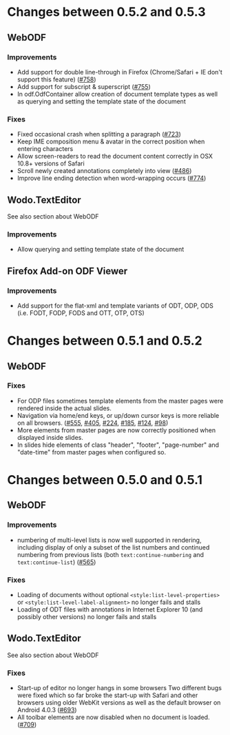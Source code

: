 # Changes between 0.5.2 and 0.5.3

## WebODF

### Improvements

* Add support for double line-through in Firefox (Chrome/Safari + IE don't support this feature) ([#758](https://github.com/kogmbh/WebODF/pull/758))
* Add support for subscript & superscript ([#755](https://github.com/kogmbh/WebODF/pull/755))
* In odf.OdfContainer allow creation of document template types as well as querying and setting the template state of the document

### Fixes

* Fixed occasional crash when splitting a paragraph ([#723](https://github.com/kogmbh/WebODF/issues/723))
* Keep IME composition menu & avatar in the correct position when entering characters
* Allow screen-readers to read the document content correctly in OSX 10.8+ versions of Safari
* Scroll newly created annotations completely into view ([#486](https://github.com/kogmbh/WebODF/issues/486))
* Improve line ending detection when word-wrapping occurs ([#774](https://github.com/kogmbh/WebODF/pull/774))


## Wodo.TextEditor
See also section about WebODF

### Improvements
* Allow querying and setting template state of the document


## Firefox Add-on ODF Viewer

### Improvements

* Add support for the flat-xml and template variants of ODT, ODP, ODS (i.e. FODT, FODP, FODS and OTT, OTP, OTS)


# Changes between 0.5.1 and 0.5.2

## WebODF

### Fixes

* For ODP files sometimes template elements from the master pages were rendered inside the actual slides.
* Navigation via home/end keys, or up/down cursor keys is more reliable on all browsers. ([#555](https://github.com/kogmbh/WebODF/issues/555), [#405](https://github.com/kogmbh/WebODF/issues/405), [#224](https://github.com/kogmbh/WebODF/issues/224), [#185](https://github.com/kogmbh/WebODF/issues/185), [#124](https://github.com/kogmbh/WebODF/issues/124), [#98](https://github.com/kogmbh/WebODF/issues/98))
* More elements from master pages are now correctly positioned when displayed inside slides.
* In slides hide elements of class "header", "footer", "page-number" and "date-time" from master pages when configured so.


# Changes between 0.5.0 and 0.5.1

## WebODF

### Improvements

* numbering of multi-level lists is now well supported in rendering, including display of only a subset of the list numbers and continued numbering from previous lists (both `text:continue-numbering` and `text:continue-list`)
([#565](https://github.com/kogmbh/WebODF/pull/565))

### Fixes

* Loading of documents without optional `<style:list-level-properties>` or `<style:list-level-label-alignment>` no longer fails and stalls
* Loading of ODT files with annotations in Internet Explorer 10 (and possibly other versions) no longer fails and stalls


## Wodo.TextEditor
See also section about WebODF

### Fixes

* Start-up of editor no longer hangs in some browsers
Two different bugs were fixed which so far broke the start-up with Safari and other browsers using older WebKit versions as well as the default browser on Android 4.0.3
([#693](https://github.com/kogmbh/WebODF/issues/693))
* All toolbar elements are now disabled when no document is loaded.
([#709](https://github.com/kogmbh/WebODF/issues/709))
